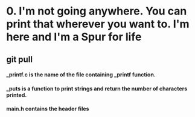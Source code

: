 # 0. I'm not going anywhere. You can print that wherever you want to. I'm here and I'm a Spur for life 
## git pull

#### _printf.c is the name of the file containing _printf function.
#### _puts is a function to print strings and return the number of characters printed.
#### main.h contains the header files


